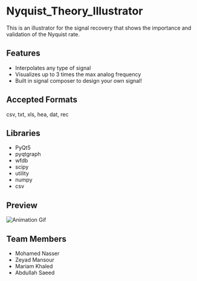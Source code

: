 # Nyquist_Theory_Illustrator

This is an illustrator for the signal recovery that shows the importance and validation of the Nyquist rate.

## Features

* Interpolates any type of signal
* Visualizes up to 3 times the max analog frequency
* Built in signal composer to design your own signal!

## Accepted Formats

csv, txt, xls, hea, dat, rec

## Libraries

- PyQt5
- pyqtgraph
- wfdb
- scipy
- utility
- numpy
- csv

## Preview

![Animation Gif](docs/Animation.gif)

## Team Members

- Mohamed Nasser
- Zeyad Mansour
- Mariam Khaled
- Abdullah Saeed

